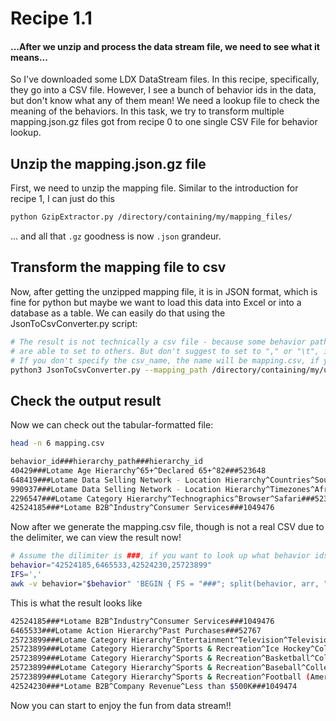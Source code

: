 # Recipe 1.1
#### ...After we unzip and process the data stream file, we need to see what it means...

So I've downloaded some LDX DataStream files. In this recipe, specifically, they go into a CSV file. 
However, I see a bunch of behavior ids in the data, but don't know what any of them mean! We need a lookup file to check the meaning of the behaviors. In this task, we try to transform multiple mapping.json.gz files got from recipe 0
to one single CSV File for behavior lookup.


## Unzip the mapping.json.gz file

First, we need to unzip the mapping file.
Similar to the introduction for recipe 1, I can just do this
```bash
python GzipExtractor.py /directory/containing/my/mapping_files/
```
... and all that `.gz` goodness is now `.json` grandeur.

## Transform the mapping file to csv

Now, after getting the unzipped mapping file, it is in JSON format, which is fine for python but maybe we want to load this data into Excel or into a database as a table. We can easily do that using the JsonToCsvConverter.py script:

```bash
# The result is not technically a csv file - because some behavior paths include ",", we use special char \x01 as a delimiter instead of ",". However you 
# are able to set to others. But don't suggest to set to "," or "\t", it may break the file format.
# If you don't specify the csv_name, the name will be mapping.csv, if you don't specify csv_dir, the default will be identical to your mapping_path.
python3 JsonToCsvConverter.py --mapping_path /directory/containing/my/unzip_mapping_files/ --csv_name mapping.csv --csv_dir /directory/containing/my/target_lookup_dir/  --delimiter "###"
```

## Check the output result
Now we can check out the tabular-formatted file:

```bash
head -n 6 mapping.csv
```

```bash
behavior_id###hierarchy_path###hierarchy_id
40429###Lotame Age Hierarchy^65+^Declared 65+^82###523648
648419###Lotame Data Selling Network - Location Hierarchy^Countries^South Africa###677728
990937###Lotame Data Selling Network - Location Hierarchy^Timezones^Africa^Bissau###3616352
2296547###Lotame Category Hierarchy^Technographics^Browser^Safari###523998
42524185###*Lotame B2B^Industry^Consumer Services###1049476
```

Now after we generate the mapping.csv file, though is not a real CSV due to the delimiter, we can view the result now!

```bash
# Assume the dilimiter is ###, if you want to look up what behavior ids 42524185, 6465533, 42524230 , 25723899 mean, you can simply do this
behavior="42524185,6465533,42524230,25723899"
IFS=','
awk -v behavior="$behavior" 'BEGIN { FS = "###"; split(behavior, arr, ","); for (i in arr) valuesAsKeys[arr[i]] = ""}; {if ($1 in valuesAsKeys) print $0}' mapping.csv
```

This is what the result looks like 

```bash
42524185###*Lotame B2B^Industry^Consumer Services###1049476
6465533###Lotame Action Hierarchy^Past Purchases###52767
25723899###Lotame Category Hierarchy^Entertainment^Television^Television Networks^ESPN###52728
25723899###Lotame Category Hierarchy^Sports & Recreation^Ice Hockey^College Ice Hockey###52643
25723899###Lotame Category Hierarchy^Sports & Recreation^Basketball^College Basketball###52618
25723899###Lotame Category Hierarchy^Sports & Recreation^Baseball^College Baseball###52615
25723899###Lotame Category Hierarchy^Sports & Recreation^Football (American)^College Football###52634
42524230###*Lotame B2B^Company Revenue^Less than $500K###1049474
```

Now you can start to enjoy the fun from data stream!!
